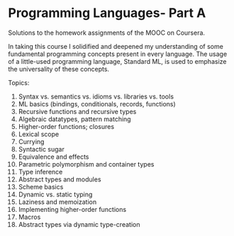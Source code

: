 # Programming Languages- Part A

Solutions to the homework assignments of the MOOC on Coursera.

In taking this course I solidified and deepened my understanding of some fundamental programming concepts present in every language. The usage of a little-used programming language, Standard ML, is used to emphasize the universality of these concepts. 

Topics: 
1. Syntax vs. semantics vs. idioms vs. libraries vs. tools 
2. ML basics (bindings, conditionals, records, functions) 
3. Recursive functions and recursive types
4. Algebraic datatypes, pattern matching
5. Higher-order functions; closures 
6. Lexical scope
7. Currying
8. Syntactic sugar
9. Equivalence and effects
10. Parametric polymorphism and container types
11. Type inference
12. Abstract types and modules
13. Scheme basics
14. Dynamic vs. static typing
15. Laziness and memoization
16. Implementing higher-order functions
17. Macros
18. Abstract types via dynamic type-creation






